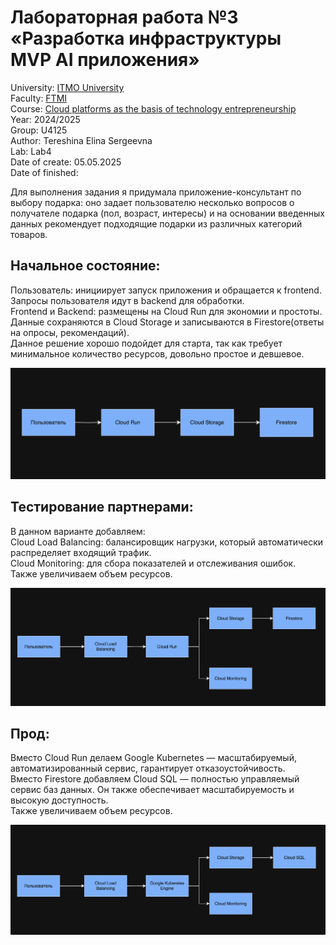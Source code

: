 # Лабораторная работа №3 «Разработка инфраструктуры MVP AI приложения»  
University: [ITMO University](https://itmo.ru/ru/)  
Faculty: [FTMI](https://itmo.ru/ru/viewfaculty/87/fakultet_tehnologicheskogo_menedzhmenta_i_innovaciy.htm)  
Course: [Cloud platforms as the basis of technology entrepreneurship](https://itmo-ict-faculty.github.io/cloud-platforms-as-the-basis-of-technology-entrepreneurship/)  
Year: 2024/2025  
Group: U4125  
Author: Tereshina Elina Sergeevna  
Lab: Lab4  
Date of create: 05.05.2025  
Date of finished:  
  
Для выполнения задания я придумала приложение-консультант по выбору подарка: оно задает пользователю несколько вопросов о получателе подарка (пол, возраст, интересы) и на основании введенных данных рекомендует подходящие подарки из различных категорий товаров.  
  
## Начальное состояние:  
Пользователь: инициирует запуск приложения и обращается к frontend.  
Запросы пользователя идут в backend для обработки.  
Frontend и Backend: размещены на Cloud Run для экономии и простоты.  
Данные сохраняются в Cloud Storage и записываются в Firestore(ответы на опросы, рекомендаций).  
Данное решение хорошо подойдет для старта, так как требует минимальное количество ресурсов, довольно простое и девшевое.  
  
![1](/img/4.1.png)  
  
## Тестирование партнерами:  
В данном варианте добавляем:  
Cloud Load Balancing: балансировщик нагрузки, который автоматически распределяет входящий трафик.  
Cloud Monitoring: для сбора показателей и отслеживания ошибок.  
Также увеличиваем объем ресурсов.  
  
![1](/img/4.2.png)  
  
## Прод:  
Вместо Cloud Run делаем Google Kubernetes — масштабируемый, автоматизированный сервис, гарантирует отказоустойчивость.  
Вместо Firestore добавляем Cloud SQL — полностью управляемый сервис баз данных. Он также обеспечивает масштабируемость и высокую доступность.  
Также увеличиваем объем ресурсов.  
  
![1](/img/4.3.png)  
